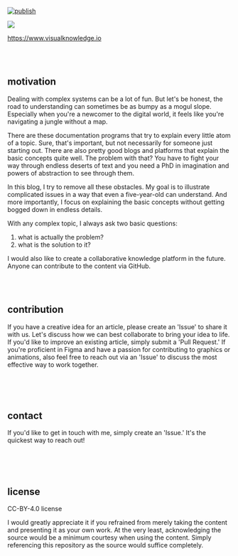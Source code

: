 [![publish](https://github.com/thecodemonkey/visual-knowledge/actions/workflows/publish.yml/badge.svg)](https://github.com/thecodemonkey/visual-knowledge/actions/workflows/publish.yml)
 

<img src="https://github.com/thecodemonkey/visual-knowledge/assets/1646017/1bb64b8c-e94c-4ad5-8f46-668dd8c7668b#gh-light-mode-only"/>
<!-- <img src="https://github.com/thecodemonkey/visual-knowledge/assets/1646017/6d473390-5e5c-4ae2-99af-f7f05c25cc9d#gh-dark-mode-only"/>  -->



https://www.visualknowledge.io


<br/><br/>
## motivation
Dealing with complex systems can be a lot of fun. But let's be honest, the road to understanding can sometimes be as bumpy as a mogul slope. Especially when you're a newcomer to the digital world, it feels like you're navigating a jungle without a map.

There are these documentation programs that try to explain every little atom of a topic. Sure, that's important, but not necessarily for someone just starting out. There are also pretty good blogs and platforms that explain the basic concepts quite well. The problem with that? You have to fight your way through endless deserts of text and you need a PhD in imagination and powers of abstraction to see through them.

In this blog, I try to remove all these obstacles. My goal is to illustrate complicated issues in a way that even a five-year-old can understand. And more importantly, I focus on explaining the basic concepts without getting bogged down in endless details.

With any complex topic, I always ask two basic questions:

1. what is actually the problem?
2. what is the solution to it?


I would also like to create a collaborative knowledge platform in the future. Anyone can contribute to the content via GitHub.



<br/><br/>
## contribution


If you have a creative idea for an article, please create an 'Issue' to share it with us. Let's discuss how we can best collaborate to bring your idea to life. If you'd like to improve an existing article, simply submit a 'Pull Request.' If you're proficient in Figma and have a passion for contributing to graphics or animations, also feel free to reach out via an 'Issue' to discuss the most effective way to work together.



<br/><br/><br/>
## contact
If you'd like to get in touch with me, simply create an 'Issue.' It's the quickest way to reach out!


<br/><br/><br/>
## license

CC-BY-4.0 license

I would greatly appreciate it if you refrained from merely taking the content and presenting it as your own work. At the very least, acknowledging the source would be a minimum courtesy when using the content. Simply referencing this repository as the source would suffice completely.

